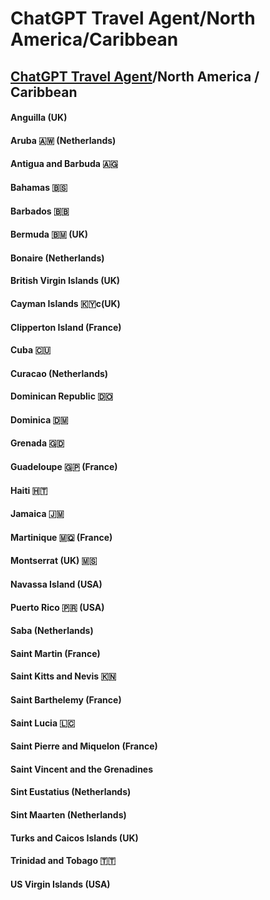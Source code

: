 
# ChatGPT Travel Agent/North America/Caribbean 
## [ChatGPT Travel Agent](https://chat.openai.com/)/North America / Caribbean 
#### Anguilla (UK)
#### Aruba 🇦🇼 (Netherlands)
#### Antigua and Barbuda 🇦🇬 
#### Bahamas 🇧🇸 
#### Barbados 🇧🇧 
#### Bermuda 🇧🇲 (UK)
#### Bonaire (Netherlands)
#### British Virgin Islands (UK)
#### Cayman Islands 🇰🇾c(UK)
#### Clipperton Island (France)
#### Cuba 🇨🇺 
#### Curacao (Netherlands)
#### Dominican Republic 🇩🇴 
#### Dominica 🇩🇲 
#### Grenada 🇬🇩 
#### Guadeloupe 🇬🇵 (France)
#### Haiti 🇭🇹 
#### Jamaica 🇯🇲 
#### Martinique 🇲🇶 (France)
#### Montserrat (UK) 🇲🇸
#### Navassa Island (USA)
#### Puerto Rico 🇵🇷 (USA)
#### Saba (Netherlands)
#### Saint Martin (France)
#### Saint Kitts and Nevis 🇰🇳 
#### Saint Barthelemy (France)
#### Saint Lucia 🇱🇨 
#### Saint Pierre and Miquelon (France)
#### Saint Vincent and the Grenadines
#### Sint Eustatius (Netherlands)
#### Sint Maarten (Netherlands)
#### Turks and Caicos Islands (UK)
#### Trinidad and Tobago 🇹🇹 
#### US Virgin Islands (USA)

